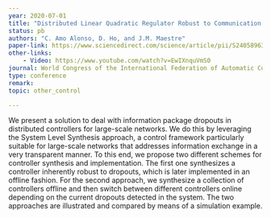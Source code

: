 ```yaml
---
year: 2020-07-01
title: "Distributed Linear Quadratic Regulator Robust to Communication Dropouts"
status: pb
authors: "C. Amo Alonso, D. Ho, and J.M. Maestre"
paper-link: https://www.sciencedirect.com/science/article/pii/S240589632031377X
other-links: 
    - Video: https://www.youtube.com/watch?v=EwIXnquVmS0
journal: World Congress of the International Federation of Automatic Control
type: conference
remark: 
topic: other_control

---
```


We present a solution to deal with information package dropouts in distributed controllers for large-scale networks. We do this by leveraging the System Level Synthesis approach, a control framework particularly suitable for large-scale networks that addresses information exchange in a very transparent manner. To this end, we propose two different schemes for controller synthesis and implementation. The first one synthesizes a controller inherently robust to dropouts, which is later implemented in an offline fashion. For the second approach, we synthesize a collection of controllers offline and then switch between different controllers online depending on the current dropouts detected in the system. The two approaches are illustrated and compared by means of a simulation example.
